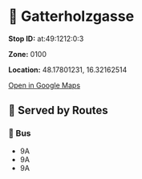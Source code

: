 # 🚉 Gatterholzgasse


**Stop ID:** at:49:1212:0:3

**Zone:** 0100

**Location:** 48.17801231, 16.32162514

[Open in Google Maps](https://www.google.com/maps?q=48.17801231,16.32162514)

## 🚆 Served by Routes

### 🚌 Bus
- 9A
- 9A
- 9A